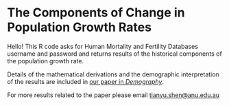 # The Components of Change in Population Growth Rates

Hello! This R code asks for Human Mortality and Fertility Databases username and password and returns results of the historical components of the population growth rate.

Details of the mathematical derivations and the demographic interpretation of the results are included in [our paper in *Demography*](https://doi.org/10.1215/00703370-9765067).

For more results related to the paper please email tianyu.shen@anu.edu.au

